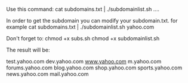 Use this command:
cat subdomains.txt | ./subdomainlist.sh ....

In order to get the subdomain you can modify your subdomain.txt.
for example 
cat subdomains.txt | ./subdomainlist.sh yahoo.com 

Don't forget to:
chmod +x subs.sh
chmod +x subdomainlist.sh

The result will be:


test.yahoo.com
dev.yahoo.com
www.yahoo.com
m.yahoo.com
forums.yahoo.com
blog.yahoo.com
shop.yahoo.com
sports.yahoo.com
news.yahoo.com
mail.yahoo.com

